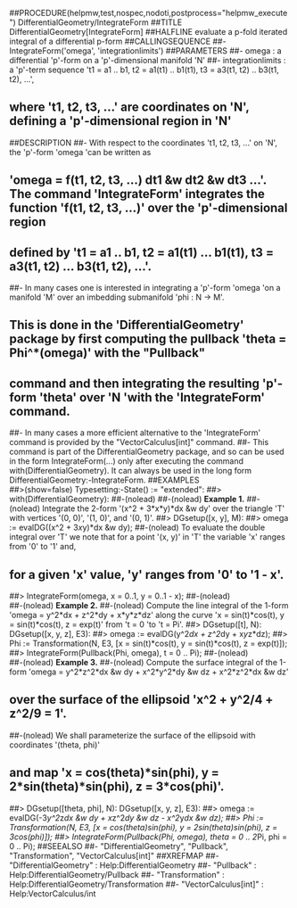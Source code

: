 ##PROCEDURE(helpmw,test,nospec,nodoti,postprocess="helpmw_execute") DifferentialGeometry/IntegrateForm
##TITLE DifferentialGeometry[IntegrateForm]
##HALFLINE evaluate a p-fold iterated integral of a differential p-form
##CALLINGSEQUENCE
##- IntegrateForm('omega', 'integrationlimits')
##PARAMETERS
##- omega : a differential 'p'-form on a 'p'-dimensional manifold 'N'
##- integrationlimits : a 'p'-term sequence 't1 = a1  .. b1,  t2  =  a1(t1)  ..  b1(t1),  t3  =  a3(t1,  t2) .. b3(t1, t2), ...', 
## where 't1, t2, t3, ...' are coordinates on 'N', defining a 'p'-dimensional region in 'N'
##DESCRIPTION
##- With respect to the coordinates 't1, t2, t3, ...' on 'N', the 'p'-form 'omega 'can be written as 
## 'omega = f(t1, t2, t3, ...) dt1 &w dt2 &w dt3 ...'.  The command 'IntegrateForm' integrates the function 'f(t1, t2, t3, ...)' over the 'p'-dimensional region 
## defined by 't1 = a1 .. b1, t2 = a1(t1) ... b1(t1), t3 = a3(t1, t2) ... b3(t1, t2), ...'.
##- In many cases one is interested in integrating a 'p'-form 'omega 'on a manifold 'M' over an imbedding submanifold 'phi : N -> M'.  
## This is done in the 'DifferentialGeometry' package by first computing the pullback  'theta = Phi^\*(omega)' with the "Pullback" 
## command and then integrating the resulting 'p'-form 'theta' over 'N 'with the 'IntegrateForm' command.
##- In many cases a more efficient alternative to the 'IntegrateForm' command is provided by the "VectorCalculus[int]" command.
##- This command is part of the DifferentialGeometry package, and so can be used in the form IntegrateForm(...) only after executing the command with(DifferentialGeometry).  It can always be used in the long form DifferentialGeometry:-IntegrateForm.
##EXAMPLES     
##>(show=false) Typesetting:-State() := "extended":
##> with(DifferentialGeometry):
##-(nolead) 
##-(nolead)  **Example 1.**
##-(nolead)  Integrate the 2-form '(x^2 + 3\*x\*y)\*dx &w dy' over the triangle 'T' with vertices '(0, 0)', '(1, 0)', and '(0, 1)'.
##> DGsetup([x, y], M):
##> omega := evalDG((x^2 + 3*x*y)*dx &w dy);
##-(nolead)  To evaluate the double integral over 'T' we note that for a point '(x, y)' in 'T' the variable 'x' ranges from '0' to '1' and, 
## for a given 'x' value, 'y' ranges from '0' to '1 - x'.
##> IntegrateForm(omega, x = 0..1, y = 0..1 - x);
##-(nolead)  
##-(nolead)  **Example 2.**
##-(nolead)  Compute the line integral of the 1-form 'omega = y^2\*dx + z^2\*dy + x\*y\*z\*dz' along the curve 'x = sin(t)\*cos(t), y = sin(t)\*cos(t), z = exp(t)' from 't = 0 'to 't = Pi'.
##> DGsetup([t], N): DGsetup([x, y, z], E3):
##> omega := evalDG(y^2*dx + z^2*dy +  x*y*z*dz);
##> Phi := Transformation(N, E3, [x = sin(t)*cos(t), y = sin(t)*cos(t), z = exp(t)]);
##> IntegrateForm(Pullback(Phi, omega), t = 0 .. Pi);
##-(nolead)  
##-(nolead)  **Example 3.**
##-(nolead)  Compute the surface integral of the 1-form 'omega = y^2\*z^2\*dx &w dy + x^2\*y^2\*dy &w dz + x^2\*z^2\*dx &w dz' 
## over the surface of the ellipsoid 'x^2 + y^2/4 + z^2/9 = 1'.
##-(nolead)  We shall parameterize the surface of the ellipsoid with coordinates '(theta, phi)' 
## and map 'x = cos(theta)\*sin(phi), y = 2\*sin(theta)\*sin(phi), z = 3\*cos(phi)'.
##> DGsetup([theta, phi], N): DGsetup([x, y, z], E3):
##> omega := evalDG(-3*y^2*z*dx &w dy + x*z^2*dy &w dz - x^2*y*dx &w dz);
##> Phi := Transformation(N, E3, [x = cos(theta)*sin(phi), y = 2*sin(theta)*sin(phi),  z = 3*cos(phi)]);
##> IntegrateForm(Pullback(Phi, omega), theta = 0 .. 2*Pi, phi = 0 .. Pi);
##SEEALSO
##- "DifferentialGeometry", "Pullback", "Transformation", "VectorCalculus[int]"
##XREFMAP
##- "DifferentialGeometry" : Help:DifferentialGeometry
##- "Pullback" : Help:DifferentialGeometry/Pullback
##- "Transformation" : Help:DifferentialGeometry/Transformation
##- "VectorCalculus[int]" : Help:VectorCalculus/int
